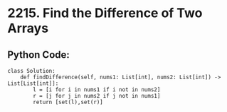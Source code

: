 # 2215. Find the Difference of Two Arrays

## Python Code:
```shell
class Solution:
    def findDifference(self, nums1: List[int], nums2: List[int]) -> List[List[int]]:
        l = [i for i in nums1 if i not in nums2]
        r = [j for j in nums2 if j not in nums1]
        return [set(l),set(r)]
```

